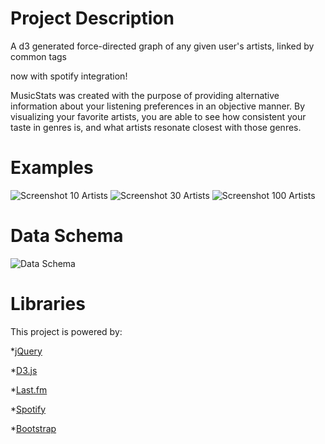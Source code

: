 # Project Description
A d3 generated force-directed graph of any given user's artists, linked by common tags

now with spotify integration!

MusicStats was created with the purpose of providing alternative information about your listening preferences in an objective manner. By visualizing your favorite artists, you are able to see how consistent your taste in genres is, and what artists resonate closest with those genres.

# Examples

<img alt="Screenshot 10 Artists" src="images/screenshot.png">

<img alt="Screenshot 30 Artists" src="images/screenshot2.png">

<img alt="Screenshot 100 Artists" src="images/screenshot3.png">

# Data Schema
<img alt="Data Schema" src="images/Data Schema.png">

# Libraries

This project is powered by:

*[jQuery](https://jquery.com/)

*[D3.js](https://d3js.org/)

*[Last.fm](https://www.last.fm/api)

*[Spotify](https://developer.spotify.com/documentation/web-api/quick-start/)

*[Bootstrap](https://getbootstrap.com/)
